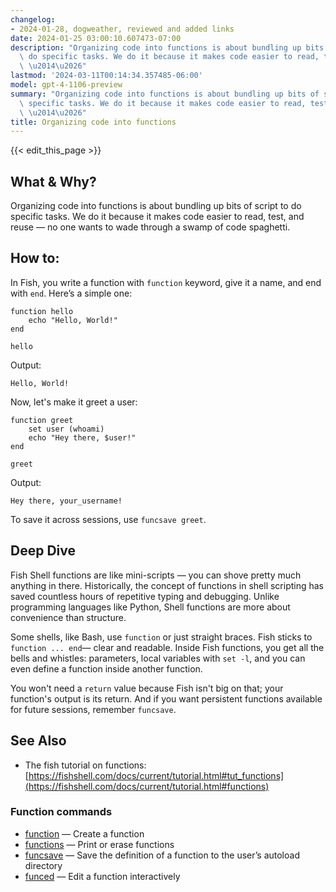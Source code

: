 ```yaml
---
changelog:
- 2024-01-28, dogweather, reviewed and added links
date: 2024-01-25 03:00:10.607473-07:00
description: "Organizing code into functions is about bundling up bits of script to\
  \ do specific tasks. We do it because it makes code easier to read, test, and reuse\
  \ \u2014\u2026"
lastmod: '2024-03-11T00:14:34.357485-06:00'
model: gpt-4-1106-preview
summary: "Organizing code into functions is about bundling up bits of script to do\
  \ specific tasks. We do it because it makes code easier to read, test, and reuse\
  \ \u2014\u2026"
title: Organizing code into functions
---
```


{{< edit_this_page >}}

## What & Why?
Organizing code into functions is about bundling up bits of script to do specific tasks. We do it because it makes code easier to read, test, and reuse — no one wants to wade through a swamp of code spaghetti.

## How to:
In Fish, you write a function with `function` keyword, give it a name, and end with `end`. Here’s a simple one:

```fish
function hello
    echo "Hello, World!"
end

hello
```

Output:
```
Hello, World!
```

Now, let's make it greet a user:

```fish
function greet
    set user (whoami)
    echo "Hey there, $user!"
end

greet
```

Output:
```
Hey there, your_username!
```

To save it across sessions, use `funcsave greet`.

## Deep Dive
Fish Shell functions are like mini-scripts — you can shove pretty much anything in there. Historically, the concept of functions in shell scripting has saved countless hours of repetitive typing and debugging. Unlike programming languages like Python, Shell functions are more about convenience than structure.

Some shells, like Bash, use `function` or just straight braces. Fish sticks to `function ... end`— clear and readable. Inside Fish functions, you get all the bells and whistles: parameters, local variables with `set -l`, and you can even define a function inside another function.

You won't need a `return` value because Fish isn't big on that; your function's output is its return. And if you want persistent functions available for future sessions, remember `funcsave`.

## See Also

- The fish tutorial on functions: [https://fishshell.com/docs/current/tutorial.html#tut_functions](https://fishshell.com/docs/current/tutorial.html#functions)

### Function commands

- [function](https://fishshell.com/docs/current/cmds/function.html) — Create a function
- [functions](https://fishshell.com/docs/current/cmds/functions.html) — Print or erase functions
- [funcsave](https://fishshell.com/docs/current/cmds/funcsave.html) — Save the definition of a function to the user’s autoload directory
- [funced](https://fishshell.com/docs/current/cmds/funced.html) — Edit a function interactively
